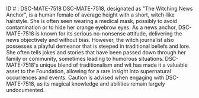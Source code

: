 ID # : DSC-MATE-7518
DSC-MATE-7518, designated as "The Witching News Anchor", is a human female of average height with a short, witch-like hairstyle. She is often seen wearing a medical mask, possibly to avoid contamination or to hide her orange eyebrow eyes. As a news anchor, DSC-MATE-7518 is known for its serious no-nonsense attitude, delivering the news objectively and without bias. However, the witch journalist also possesses a playful demeanor that is steeped in traditional beliefs and lore. She often tells jokes and stories that have been passed down through her family or community, sometimes leading to humorous situations. DSC-MATE-7518's unique blend of traditionalism and wit has made it a valuable asset to the Foundation, allowing for a rare insight into supernatural occurrences and events. Caution is advised when engaging with DSC-MATE-7518, as its magical knowledge and abilities remain largely undocumented.